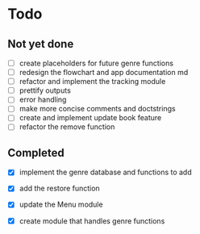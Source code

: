 # Todo

## Not yet done
- [ ] create placeholders for future genre functions
- [ ] redesign the flowchart and app documentation md
- [ ] refactor and implement the tracking module
- [ ] prettify outputs
- [ ] error handling
- [ ] make more concise comments and doctstrings
- [ ] create and implement update book feature
- [ ] refactor the remove function

## Completed
- [x] implement the genre database and functions to add 
- [x] add the restore function 
- [x] update the Menu module
- [x] create module that handles genre functions

